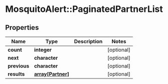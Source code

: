 # MosquitoAlert::PaginatedPartnerList


## Properties
Name | Type | Description | Notes
------------ | ------------- | ------------- | -------------
**count** | **integer** |  | [optional] 
**next** | **character** |  | [optional] 
**previous** | **character** |  | [optional] 
**results** | [**array[Partner]**](Partner.md) |  | [optional] 


